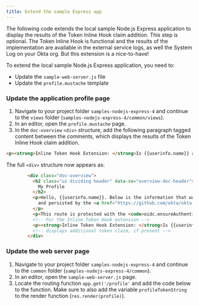 ```yaml
---
title: Extend the sample Express app
---
```


The following code extends the local sample Node.js Express application to display the results of the Token Inline Hook claim addition. This step is optional. The Token Inline Hook is functional and the results of the implementation are available in the external service logs, as well the System Log on your Okta org. But this extension is a nice-to-have!

To extend the local sample Node.js Express application, you need to:

- Update the `sample-web-server.js` file
- Update the `profile.mustache` template

### Update the application profile page

1. Navigate to your project folder `samples-nodejs-express-4` and continue to the `views` folder (`samples-nodejs-express-4/common/views`).
2. In an editor, open the `profile.mustache` page.
3. In the `doc-overview` `<div>` structure, add the following paragraph tagged content between the comments, which displays the results of the Token Inline Hook claim addition.

```HTML
<p><strong>Inline Token Hook Extension: </strong>Is {{userinfo.name}} a patient? {{profileTokenString}}.</p>
```

The full `<div>` structure now appears as:


```HTML
        <div class="doc-overview">
          <h2 class="ui dividing header" data-se="overview-doc-header">
            My Profile
          </h2>
          <p>Hello, {{userinfo.name}}. Below is the information that was read from the <a href="https://developer.okta.com/docs/api/resources/oidc#get-user-information">User Info Endpoint</a>
            and persisted by the <a href="https://github.com/okta/okta-oidc-js/tree/master/packages/oidc-middleware">Okta OIDC Middleware Library</a> at <code>req.userinfo</code>.
          </p>
          <p>This route is protected with the <code>oidc.ensureAuthenticated()</code> middleware, which will ensure that this page cannot be accessed until you have authenticated.</p>
          <!-- For the Inline Token Hook extension -->
          <p><strong>Inline Token Hook Extension: </strong>Is {{userinfo.name}} a patient? {{profileTokenString}}.</p>
          <!-- displays additional token claim, if present -->
        </div>
```

### Update the web server page

1. Navigate to your project folder `samples-nodejs-express-4` and continue to the `common` folder (`samples-nodejs-express-4/common`).
2. In an editor, open the `sample-web-server.js` page.
3. Locate the routing function `app.get('/profile'` and add the code below to the function. Make sure to also add the variable `profileTokenString` to the render function (`res.render(profile)`).

<StackSelector snippet="extend-application"/>

<NextSectionLink/>
